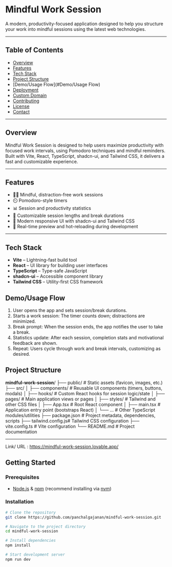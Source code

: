 # Mindful Work Session

A modern, productivity-focused application designed to help you structure your work into mindful sessions using the latest web technologies.

---

## Table of Contents

- [Overview](#overview)
- [Features](#features)
- [Tech Stack](#tech-stack)
- [Project Structure](#Project-Structure)
- [Demo/Usage Flow](#Demo/Usage Flow)
- [Deployment](#deployment)
- [Custom Domain](#custom-domain)
- [Contributing](#contributing)
- [License](#license)
- [Contact](#contact)

---

## Overview

Mindful Work Session is designed to help users maximize productivity with focused work intervals, using Pomodoro techniques and mindful reminders. Built with Vite, React, TypeScript, shadcn-ui, and Tailwind CSS, it delivers a fast and customizable experience.

---

## Features

- 🧘‍♂️ Mindful, distraction-free work sessions
- ⏲️ Pomodoro-style timers
- 📊 Session and productivity statistics
- 📝 Customizable session lengths and break durations
- 🎨 Modern responsive UI with shadcn-ui and Tailwind CSS
- 🔄 Real-time preview and hot-reloading during development

---

## Tech Stack

- **Vite** – Lightning-fast build tool
- **React** – UI library for building user interfaces
- **TypeScript** – Type-safe JavaScript
- **shadcn-ui** – Accessible component library
- **Tailwind CSS** – Utility-first CSS framework


## Demo/Usage Flow
1.	User opens the app and sets session/break durations.
2.	Starts a work session:
The timer counts down; distractions are minimized.
3.	Break prompt:
When the session ends, the app notifies the user to take a break.
4.	Statistics update:
After each session, completion stats and motivational feedback are shown.
5.	Repeat:
Users cycle through work and break intervals, customizing as desired.



## Project Structure

**mindful-work-session**/
├── public/           # Static assets (favicon, images, etc.)
├── src/
│   ├── components/   # Reusable UI components (timers, buttons, modals)
│   ├── hooks/        # Custom React hooks for session logic/state
│   ├── pages/        # Main application views or pages
│   ├── styles/       # Tailwind and other CSS files
│   ├── App.tsx       # Root React component
│   ├── main.tsx      # Application entry point (bootstraps React)
│   └── ...           # Other TypeScript modules/utilities
├── package.json      # Project metadata, dependencies, scripts
├── tailwind.config.js# Tailwind CSS configuration
├── vite.config.ts    # Vite configuration
└── README.md         # Project documentation


---
Link/ URL : https://mindful-work-session.lovable.app/
## Getting Started

### Prerequisites

- [Node.js](https://nodejs.org/) & [npm](https://www.npmjs.com/) (recommend installing via [nvm](https://github.com/nvm-sh/nvm#installing-and-updating))

### Installation

```sh
# Clone the repository
git clone https://github.com/panchalgajanan/mindful-work-session.git

# Navigate to the project directory
cd mindful-work-session

# Install dependencies
npm install

# Start development server
npm run dev
